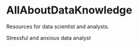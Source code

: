 # AllAboutDataKnowledge
Resources for data scientist and analysts.


Stressful and anxious data analyst
